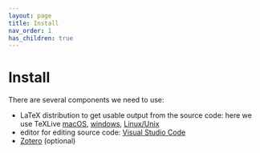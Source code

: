 ```yaml
---
layout: page
title: Install
nav_order: 1
has_children: true
---
```


# Install
There are several components we need to use:
- LaTeX distribution to get usable output from the source code: here we use TeXLive [macOS](TeXLive/macOS.md), [windows](TeXLive/windows.md), [Linux/Unix](TeXLive/linuxunix.md)
- editor for editing source code: [Visual Studio Code](editor/vscode.md)
- [Zotero](bibliography/zotero.md) (optional)